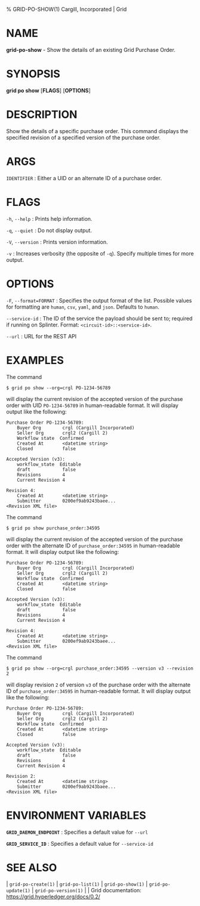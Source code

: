 % GRID-PO-SHOW(1) Cargill, Incorporated | Grid

<!--
  Copyright 2021 Cargill Incorporated
  Licensed under Creative Commons Attribution 4.0 International License
  https://creativecommons.org/licenses/by/4.0/
-->

NAME
====

**grid-po-show** - Show the details of an existing Grid Purchase Order.

SYNOPSIS
========

**grid po show** \[**FLAGS**\] \[**OPTIONS**\] <IDENTIFIER>

DESCRIPTION
===========

Show the details of a specific purchase order. This command displays the
specified revision of a specified version of the purchase order.

ARGS
====

`IDENTIFIER`
: Either a UID or an alternate ID of a purchase order.

FLAGS
=====

`-h`, `--help`
: Prints help information.

`-q`, `--quiet`
: Do not display output.

`-V`, `--version`
: Prints version information.

`-v`
: Increases verbosity (the opposite of `-q`). Specify multiple times for more
output.

OPTIONS
=======

`-F`, `--format=FORMAT`
: Specifies the output format of the list. Possible values for formatting are
`human`, `csv`, `yaml`, and `json`. Defaults to `human`.

`--service-id`
: The ID of the service the payload should be sent to; required if running on
Splinter. Format: `<circuit-id>::<service-id>`.

`--url`
: URL for the REST API

EXAMPLES
========

The command

```
$ grid po show --org=crgl PO-1234-56789
```

will display the current revision of the accepted version of the purchase order
with UID `PO-1234-56789` in human-readable format. It will display
output like the following:

```
Purchase Order PO-1234-56789:
    Buyer Org        crgl (Cargill Incorporated)
    Seller Org       crgl2 (Cargill 2)
    Workflow state  Confirmed
    Created At       <datetime string>
    Closed           false

Accepted Version (v3):
    workflow_state  Editable
    draft            false
    Revisions        4
    Current Revision 4

Revision 4:
    Created At       <datetime string>
    Submitter        0200ef9ab9243baee...
<Revision XML file>
```

The command

```
$ grid po show purchase_order:34595
```

will display the current revision of the accepted version of the purchase order
with the alternate ID of `purchase_order:34595` in human-readable format.
It will display output like the following:

```
Purchase Order PO-1234-56789:
    Buyer Org        crgl (Cargill Incorporated)
    Seller Org       crgl2 (Cargill 2)
    Workflow state  Confirmed
    Created At       <datetime string>
    Closed           false

Accepted Version (v3):
    workflow_state  Editable
    draft            false
    Revisions        4
    Current Revision 4

Revision 4:
    Created At       <datetime string>
    Submitter        0200ef9ab9243baee...
<Revision XML file>
```

The command

```
$ grid po show --org=crgl purchase_order:34595 --version v3 --revision 2
```

will display revision `2` of version `v3` of the purchase order
with the alternate ID of `purchase_order:34595` in human-readable format.
It will display output like the following:

```
Purchase Order PO-1234-56789:
    Buyer Org        crgl (Cargill Incorporated)
    Seller Org       crgl2 (Cargill 2)
    Workflow state  Confirmed
    Created At       <datetime string>
    Closed           false

Accepted Version (v3):
    workflow_state  Editable
    draft            false
    Revisions        4
    Current Revision 4

Revision 2:
    Created At       <datetime string>
    Submitter        0200ef9ab9243baee...
<Revision XML file>
```

ENVIRONMENT VARIABLES
=====================

**`GRID_DAEMON_ENDPOINT`**
: Specifies a default value for `--url`

**`GRID_SERVICE_ID`**
: Specifies a default value for `--service-id`

SEE ALSO
========

| `grid-po-create(1)`
| `grid-po-list(1)`
| `grid-po-show(1)`
| `grid-po-update(1)`
| `grid-po-version(1)`
|
| Grid documentation: https://grid.hyperledger.org/docs/0.2/
